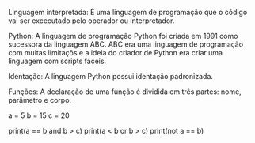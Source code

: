 Linguagem interpretada: É uma linguagem de programação que o código vai ser excecutado pelo operador ou interpretador.

Python: A linguagem de programação Python foi criada em 1991 como sucessora da linguagem ABC. ABC era uma linguagem de programação com muitas limitaçõs e a ideia do criador de Python era criar uma linguagem com scripts fáceis.

Identação: A linguagem Python possui identação padronizada.

Funções: A declaração de uma função é dividida em três partes: nome, parâmetro e corpo.

a = 5
b = 15
c = 20

print(a == b and b > c)
print(a < b or b > c)
print(not a == b)